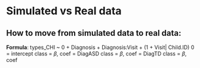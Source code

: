 # Simulated vs Real data
## How to move from simulated data to real data:
**Formula**:
types_CHI ~ 0 + Diagnosis + Diagnosis:Visit + (1 + Visit| Child.ID)
0 = intercept
class = $\beta$, coef = DiagASD
class = $\beta$, coef = DiagTD
class = $\beta$, coef 


